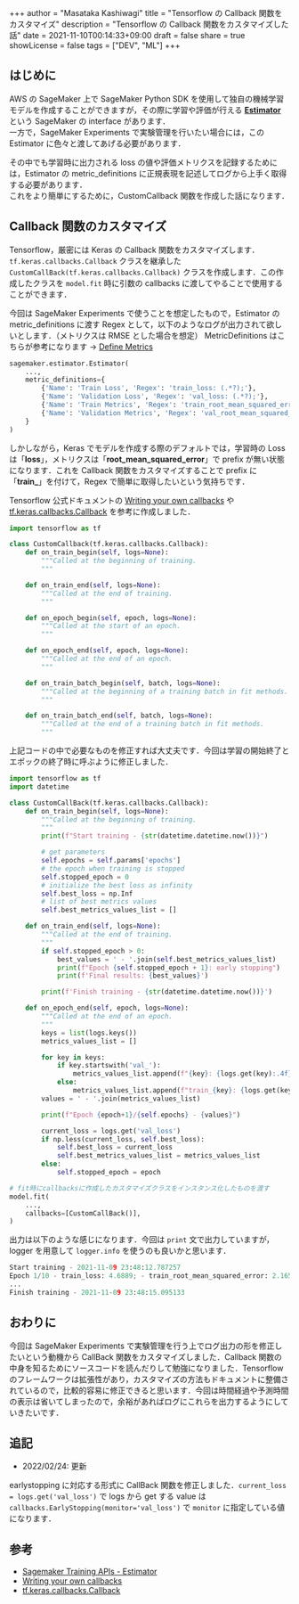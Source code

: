+++
author = "Masataka Kashiwagi"
title = "Tensorflow の Callback 関数をカスタマイズ"
description = "Tensorflow の Callback 関数をカスタマイズした話"
date = 2021-11-10T00:14:33+09:00
draft = false
share = true
showLicense = false
tags = ["DEV", "ML"]
+++

## はじめに

AWS の SageMaker 上で SageMaker Python SDK を使用して独自の機械学習モデルを作成することができますが，その際に学習や評価が行える **[Estimator](https://sagemaker.readthedocs.io/en/stable/api/training/estimators.html)** という SageMaker の interface があります．<br>
一方で，SageMaker Experiments で実験管理を行いたい場合には，この Estimator に色々と渡してあげる必要があります．

その中でも学習時に出力される loss の値や評価メトリクスを記録するためには，Estimator の metric_definitions に正規表現を記述してログから上手く取得する必要があります．<br>
これをより簡単にするために，CustomCallback 関数を作成した話になります．

## Callback 関数のカスタマイズ

Tensorflow，厳密には Keras の Callback 関数をカスタマイズします．`tf.keras.callbacks.Callback` クラスを継承した `CustomCallBack(tf.keras.callbacks.Callback)` クラスを作成します．この作成したクラスを `model.fit` 時に引数の callbacks に渡してやることで使用することができます．

今回は SageMaker Experiments で使うことを想定したもので，Estimator の metric_definitions に渡す Regex として，以下のようなログが出力されて欲しいとします．（メトリクスは RMSE とした場合を想定）
MetricDefinitions はこちらが参考になります → [Define Metrics](https://docs.aws.amazon.com/sagemaker/latest/dg/automatic-model-tuning-define-metrics.html)

```python
sagemaker.estimator.Estimator(
    ...,
    metric_definitions={
        {'Name': 'Train Loss', 'Regex': 'train_loss: (.*?);'},
        {'Name': 'Validation Loss', 'Regex': 'val_loss: (.*?);'},
        {'Name': 'Train Metrics', 'Regex': 'train_root_mean_squared_error: (.*?);'},
        {'Name': 'Validation Metrics', 'Regex': 'val_root_mean_squared_error: (.*?);'},
    }
)
```

しかしながら，Keras でモデルを作成する際のデフォルトでは，学習時の Loss は「**loss**」，メトリクスは「**root_mean_squared_error**」で prefix が無い状態になります．これを Callback 関数をカスタマイズすることで prefix に「**train_**」を付けて，Regex で簡単に取得したいという気持ちです．

Tensorflow 公式ドキュメントの [Writing your own callbacks](https://www.tensorflow.org/guide/keras/custom_callback?hl=en) や [tf.keras.callbacks.Callback](https://www.tensorflow.org/api_docs/python/tf/keras/callbacks/Callback) を参考に作成しました．

```python
import tensorflow as tf

class CustomCallback(tf.keras.callbacks.Callback):
    def on_train_begin(self, logs=None):
        """Called at the beginning of training.
        """

    def on_train_end(self, logs=None):
        """Called at the end of training.
        """

    def on_epoch_begin(self, epoch, logs=None):
        """Called at the start of an epoch.
        """

    def on_epoch_end(self, epoch, logs=None):
        """Called at the end of an epoch.
        """

    def on_train_batch_begin(self, batch, logs=None):
        """Called at the beginning of a training batch in fit methods.
        """

    def on_train_batch_end(self, batch, logs=None):
        """Called at the end of a training batch in fit methods.
        """
```

上記コードの中で必要なものを修正すれば大丈夫です．今回は学習の開始終了とエポックの終了時に呼ぶように修正しました．

```python
import tensorflow as tf
import datetime

class CustomCallBack(tf.keras.callbacks.Callback):
    def on_train_begin(self, logs=None):
        """Called at the beginning of training.
        """
        print(f"Start training - {str(datetime.datetime.now())}")

        # get parameters
        self.epochs = self.params['epochs']
        # the epoch when training is stopped
        self.stopped_epoch = 0
        # initialize the best loss as infinity
        self.best_loss = np.Inf
        # list of best metrics values
        self.best_metrics_values_list = []

    def on_train_end(self, logs=None):
        """Called at the end of training.
        """
        if self.stopped_epoch > 0:
            best_values = ' - '.join(self.best_metrics_values_list)
            print(f"Epoch {self.stopped_epoch + 1}: early stopping")
            print(f'Final results: {best_values}')

        print(f'Finish training - {str(datetime.datetime.now())}')

    def on_epoch_end(self, epoch, logs=None):
        """Called at the end of an epoch.
        """
        keys = list(logs.keys())
        metrics_values_list = []

        for key in keys:
            if key.startswith('val_'):
                metrics_values_list.append(f"{key}: {logs.get(key):.4f};")
            else:
                metrics_values_list.append(f"train_{key}: {logs.get(key):.4f};")
        values = ' - '.join(metrics_values_list)

        print(f"Epoch {epoch+1}/{self.epochs} - {values}")

        current_loss = logs.get('val_loss')
        if np.less(current_loss, self.best_loss):
            self.best_loss = current_loss
            self.best_metrics_values_list = metrics_values_list
        else:
            self.stopped_epoch = epoch

# fit時にcallbacksに作成したカスタマイズクラスをインスタンス化したものを渡す
model.fit(
    ...,
    callbacks=[CustomCallBack()],
)
```

出力は以下のような感じになります．今回は `print` 文で出力していますが，logger を用意して `logger.info` を使うのも良いかと思います．

```python
Start training - 2021-11-09 23:48:12.787257
Epoch 1/10 - train_loss: 4.6889; - train_root_mean_squared_error: 2.1654; - val_loss: 11.1416; - val_root_mean_squared_error: 3.3379;
...
Finish training - 2021-11-09 23:48:15.095133
```

## おわりに

今回は SageMaker Experiments で実験管理を行う上でログ出力の形を修正したいという動機から CallBack 関数をカスタマイズしました．Callback 関数の中身を知るためにソースコードを読んだりして勉強になりました．Tensorflow のフレームワークは拡張性があり，カスタマイズの方法もドキュメントに整備されているので，比較的容易に修正できると思います．今回は時間経過や予測時間の表示は省いてしまったので，余裕があればログにこれらを出力するようにしていきたいです．

## 追記

- 2022/02/24: 更新

earlystopping に対応する形式に CallBack 関数を修正しました．`current_loss = logs.get('val_loss')` で logs から get する value は `callbacks.EarlyStopping(monitor='val_loss')` で `monitor` に指定している値になります．

## 参考

- [Sagemaker Training APIs - Estimator](https://sagemaker.readthedocs.io/en/stable/api/training/estimators.html)
- [Writing your own callbacks](https://www.tensorflow.org/guide/keras/custom_callback?hl=en)
- [tf.keras.callbacks.Callback](https://www.tensorflow.org/api_docs/python/tf/keras/callbacks/Callback)
